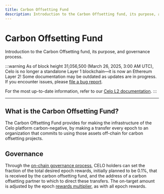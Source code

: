 ```yaml
---
title: Carbon Offsetting Fund
description: Introduction to the Carbon Offsetting fund, its purpose, and governance process.
---
```


# Carbon Offsetting Fund

Introduction to the Carbon Offsetting fund, its purpose, and governance process.

:::warning
As of block height 31,056,500 (March 26, 2025, 3:00 AM UTC), Celo is no longer a standalone Layer 1 blockchain—it is now an Ethereum Layer 2!
Some documentation may be outdated as updates are in progress. If you encounter issues, please [file a bug report](https://github.com/celo-org/docs/issues/new/choose).

For the most up-to-date information, refer to our [Celo L2 documentation](https://docs.celo.org/cel2).
:::

---

## What is the Carbon Offsetting Fund?

The Carbon Offsetting Fund provides for making the infrastructure of the Celo platform carbon-negative, by making a transfer every epoch to an organization that commits to using those assets off-chain for carbon offsetting projects.

## Governance

Through the [on-chain governance process](/protocol/governance), CELO holders can set the fraction of the total desired epoch rewards, initially planned to be 0.1%, that is received by the carbon offsetting fund, and the address of a carbon offsetting partner to which to direct these transfers. The on-target amount is adjusted by the epoch [rewards multiplier](/protocol/pos/epoch-rewards), as with all epoch rewards.
